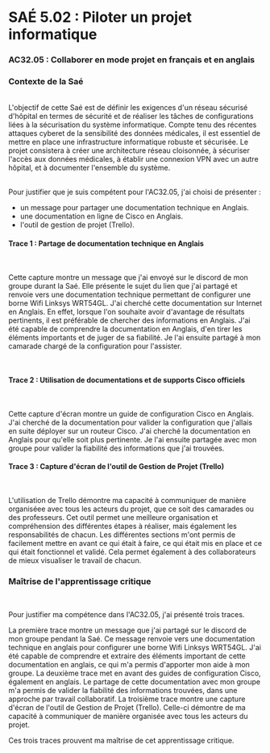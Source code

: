 # SAÉ 5.02 : Piloter un projet informatique
###  AC32.05 : Collaborer en mode projet en français et en anglais
### Contexte de la Saé
<br/>
L'objectif de cette Saé est de définir les exigences d'un réseau sécurisé d'hôpital en termes de sécurité et de réaliser les tâches de configurations liées à la sécurisation du système informatique. 
Compte tenu des récentes attaques cyberet de la sensibilité des données médicales, il est essentiel de mettre en place une infrastructure informatique robuste et sécurisée. Le projet consistera à créer une architecture
réseau cloisonnée, à sécuriser l'accès aux données médicales, à établir une connexion VPN avec un autre hôpital, et à documenter l'ensemble du système.


<br/>Pour justifier que je suis compétent pour l'AC32.05, j'ai choisi de présenter :
- un message pour partager une documentation technique en Anglais.
- une documentation en ligne de Cisco en Anglais.
- l'outil de gestion de projet (Trello).

#### Trace 1 : Partage de documentation technique en Anglais
<br/>

Cette capture montre un message que j'ai envoyé sur le discord de mon groupe durant la Saé. Elle présente le sujet du lien que j'ai partagé et renvoie vers une documentation technique permettant de configurer une borne Wifi Linksys WRT54GL.
J'ai cherché cette documentation sur Internet en Anglais. En effet, lorsque l'on souhaite avoir d'avantage de résultats pertinents, il est préférable de chercher des informations en Anglais.
J'ai été capable de comprendre la documentation en Anglais, d'en tirer les éléments importants et de juger de sa fiabilité. Je l'ai ensuite partagé à mon camarade chargé de la configuration pour l'assister.

<br/>

#### Trace 2 : Utilisation de documentations et de supports Cisco officiels
<br/>

Cette capture d'écran montre un guide de configuration Cisco en Anglais. J'ai cherché de la documentation pour valider la configuration que j'allais en suite déployer sur un routeur Cisco. 
J'ai cherché la documentation en Anglais pour qu'elle soit plus pertinente.
Je l'ai ensuite partagée avec mon groupe pour valider la fiabilité des informations que j'ai trouvées.

#### Trace 3 : Capture d'écran de l'outil de Gestion de Projet (Trello)
<br/>

L'utilisation de Trello démontre ma capacité à communiquer de manière organiséee avec tous les acteurs du projet, que ce soit des camarades ou des professeurs. 
Cet outil permet une meilleure organisation et compréhension des différentes étapes à réaliser, mais également les responsabilités de chacun. 
Les différentes sections m'ont permis de facilement mettre en avant ce qui était à faire, ce qui était mis en place et ce qui était fonctionnel et validé. 
Cela permet également à des collaborateurs de mieux visualiser le travail de chacun.
<br/>

### Maîtrise de l'apprentissage critique
<br/>

Pour justifier ma compétence dans l'AC32.05, j'ai présenté trois traces. 

La première trace montre un message que j'ai partagé sur le discord de mon groupe pendant la Saé. Ce message renvoie vers une documentation technique en anglais pour configurer une borne Wifi Linksys WRT54GL. J'ai été capable de comprendre et extraire des éléments important de cette documentation en anglais, ce qui m'a permis d'apporter mon aide à mon groupe.
La deuxième trace met en avant des guides de configuration Cisco, également en anglais. Le partage de cette documentation avec mon groupe m'a permis de valider la fiabilité des informations trouvées, dans une approche par travail collaboratif.
La troisième trace montre une capture d'écran de l'outil de Gestion de Projet (Trello). Celle-ci démontre de ma capacité à communiquer de manière organisée avec tous les acteurs du projet. 

Ces trois traces prouvent ma maîtrise de cet apprentissage critique.
